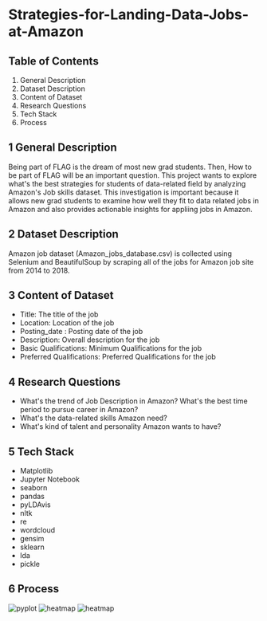 # Strategies-for-Landing-Data-Jobs-at-Amazon
## Table of Contents
1. General Description
2. Dataset Description
3. Content of Dataset
4. Research Questions
5. Tech Stack
6. Process


## 1 General Description 
Being part of FLAG is the dream of most new grad students. Then, How to be part of FLAG will be an important question. This project wants to explore what's the best strategies for students of data-related field by analyzing Amazon's Job skills dataset. This investigation is important because it allows new grad students to examine how well they fit to data related jobs in Amazon and also provides actionable insights for appliing jobs in Amazon.


## 2 Dataset Description

Amazon job dataset (Amazon_jobs_database.csv) is collected using Selenium and BeautifulSoup by scraping all of the jobs for Amazon job site from 2014 to 2018.

## 3 Content of Dataset
- Title: The title of the job
- Location: Location of the job
- Posting_date : Posting date of the job
- Description: Overall description for the job
- Basic Qualifications: Minimum Qualifications for the job
- Preferred Qualifications: Preferred Qualifications for the job

## 4 Research Questions
- What's the trend of Job Description in Amazon? What's the best time period to pursue career in Amazon?
- What's the data-related skills Amazon need?
- What's kind of talent and personality Amazon wants to have?

## 5 Tech Stack
- Matplotlib
- Jupyter Notebook
- seaborn
- pandas
- pyLDAvis
- nltk
- re
- wordcloud
- gensim
- sklearn
- lda
- pickle


## 6 Process

![pyplot](newplot.png)
![heatmap](DV10.png)
![heatmap](DV6.png)
